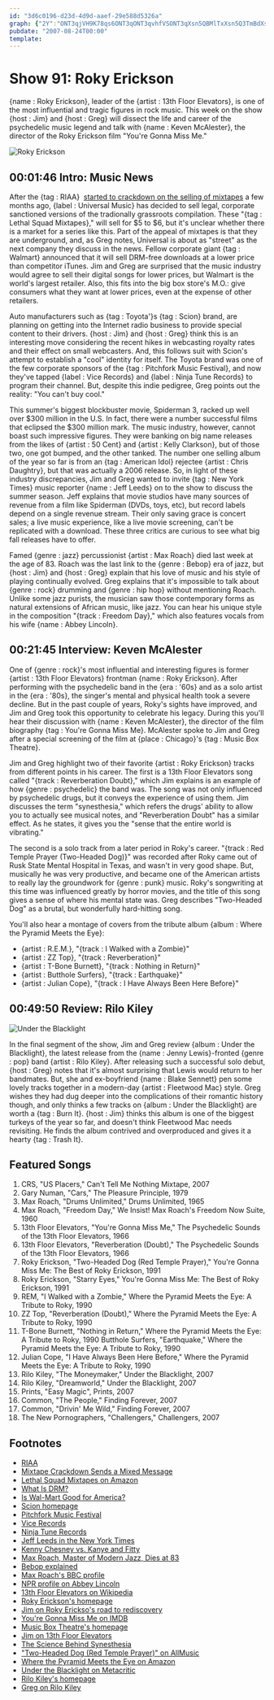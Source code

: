```yaml
---
id: "3d6c0196-d23d-4d9d-aaef-29e588d5326a"
graph: {"2Y":"ONT3qjVH9K78qs6ONT3qONT3qvhfVSONT3qXsn5QBMlTxXsn5Q3TmBdXsn5Q78qs6vhfVS","109":"1f7KiuNG47ZCTxyuNG47uNG47wTZwNMOJ5zwTZwNUTjkLylHOrcZsCsylHOrl5hnMylHOrxrBAcylHOrBKWWRylHOrX9URHylHOrBLsPGylHOriZTqoylHOrWAHSyl5hnMBAPyoiZTqoImSOOiZTqoODRtLiZTqoWAHSyiZTqo4srM4iZTqo4srM4BKWWRODRtLxrBAcImSOOcZsCsBAPyoUTjkL","2B2":"82wm7BHz1t82wm7sBGtONijK3sBGtOmljfOsBGtO82wm79MGtl82wm7NijK3BHm1GgMit6NijK3mljfOBQsAMX6cfd"}
pubdate: "2007-08-24T00:00"
template: 
---
```






# Show 91: Roky Erickson

{name : Roky Erickson}, leader of the {artist : 13th Floor Elevators}, is one of the most influential and tragic figures in rock music. This week on the show {host : Jim} and {host : Greg} will dissect the life and career of the psychedelic music legend and talk with {name : Keven McAlester}, the director of the Roky Erickson film "You're Gonna Miss Me."

![Roky Erickson](https://static.soundopinions.org/images/2019/rokyerickson-16.jpg)



## 00:01:46 Intro: Music News

After the {tag : RIAA}  [started to crackdown on the selling of mixtapes](/show/61/) a few months ago, {label : Universal Music} has decided to sell legal, corporate sanctioned versions of the tradionally grassroots compilation. These "{tag : Lethal Squad Mixtapes}," will sell for $5 to $6, but it's unclear whether there is a market for a series like this. Part of the appeal of mixtapes is that they are underground, and, as Greg notes, Universal is about as "street" as the next company they discuss in the news. Fellow corporate giant {tag : Walmart} announced that it will sell DRM-free downloads at a lower price than competitor iTunes. Jim and Greg are surprised that the music industry would agree to sell their digital songs for lower prices, but Walmart is the world's largest retailer. Also, this fits into the big box store's M.O.: give consumers what they want at lower prices, even at the expense of other retailers.

Auto manufacturers such as {tag : Toyota'}s {tag : Scion} brand, are planning on getting into the Internet radio business to provide special content to their drivers. {host : Jim} and {host : Greg} think this is an interesting move considering the recent hikes in webcasting royalty rates and their effect on small webcasters. And, this follows suit with Scion's attempt to establish a "cool" identity for itself. The Toyota brand was one of the few corporate sponsors of the {tag : Pitchfork Music Festival}, and now they've tapped {label : Vice Records} and {label : Ninja Tune Records} to program their channel. But, despite this indie pedigree, Greg points out the reality: "You can't buy cool."

This summer's biggest blockbuster movie, Spiderman 3, racked up well over $300 million in the U.S. In fact, there were a number successful films that eclipsed the $300 million mark. The music industry, however, cannot boast such impressive figures. They were banking on big name releases from the likes of {artist : 50 Cent} and {artist : Kelly Clarkson}, but of those two, one got bumped, and the other tanked. The number one selling album of the year so far is from an {tag : American Idol} rejectee {artist : Chris Daughtry}, but that was actually a 2006 release. So, in light of these industry discrepancies, Jim and Greg wanted to invite {tag : New York Times} music reporter {name : Jeff Leeds} on to the show to discuss the summer season. Jeff explains that movie studios have many sources of revenue from a film like Spiderman (DVDs, toys, etc), but record labels depend on a single revenue stream. Their only saving grace is concert sales; a live music experience, like a live movie screening, can't be replicated with a download. These three critics are curious to see what big fall releases have to offer.

Famed {genre : jazz} percussionist {artist : Max Roach} died last week at the age of 83. Roach was the last link to the {genre : Bebop} era of jazz, but {host : Jim} and {host : Greg} explain that his love of music and his style of playing continually evolved. Greg explains that it's impossible to talk about {genre : rock} drumming and {genre : hip hop} without mentioning Roach. Unlike some jazz purists, the musician saw those contemporary forms as natural extensions of African music, like jazz. You can hear his unique style in the composition "{track : Freedom Day}," which also features vocals from his wife {name : Abbey Lincoln}.



## 00:21:45 Interview: Keven McAlester

One of {genre : rock}'s most influential and interesting figures is former {artist : 13th Floor Elevators} frontman {name : Roky Erickson}. After performing with the psychedelic band in the {era : '60s} and as a solo artist in the {era : '80s}, the singer's mental and physical health took a severe decline. But in the past couple of years, Roky's sights have improved, and Jim and Greg took this opportunity to celebrate his legacy. During this you'll hear their discussion with {name : Keven McAlester}, the director of the film biography {tag : You're Gonna Miss Me}. McAlester spoke to Jim and Greg after a special screening of the film at {place : Chicago}'s {tag : Music Box Theatre}.

Jim and Greg highlight two of their favorite {artist : Roky Erickson} tracks from different points in his career. The first is a 13th Floor Elevators song called "{track : Reverberation Doubt}," which Jim explains is an example of how {genre : psychedelic} the band was. The song was not only influenced by psychedelic drugs, but it conveys the experience of using them. Jim discusses the term "synesthesia," which refers the drugs' ability to allow you to actually see musical notes, and "Reverberation Doubt" has a similar effect. As he states, it gives you the "sense that the entire world is vibrating."

The second is a solo track from a later period in Roky's career. "{track : Red Temple Prayer (Two-Headed Dog)}" was recorded after Roky came out of Rusk State Mental Hospital in Texas, and wasn't in very good shape. But, musically he was very productive, and became one of the American artists to really lay the groundwork for {genre : punk} music. Roky's songwriting at this time was influenced greatly by horror movies, and the title of this song gives a sense of where his mental state was. Greg describes "Two-Headed Dog" as a brutal, but wonderfully hard-hitting song.

You'll also hear a montage of covers from the tribute album {album : Where the Pyramid Meets the Eye}:

- {artist : R.E.M.}, "{track : I Walked with a Zombie}"
- {artist : ZZ Top}, "{track : Reverberation}"
- {artist : T-Bone Burnett}, "{track : Nothing in Return}"
- {artist : Butthole Surfers}, "{track : Earthquake}"
- {artist : Julian Cope}, "{track : I Have Always Been Here Before}"



## 00:49:50 Review: Rilo Kiley

![Under the Blacklight](https://static.soundopinions.org/assets/91/2B20.jpg)

In the final segment of the show, Jim and Greg review {album : Under the Blacklight}, the latest release from the {name : Jenny Lewis}-fronted {genre : pop} band {artist : Rilo Kiley}. After releasing such a successful solo debut, {host : Greg} notes that it's almost surprising that Lewis would return to her bandmates. But, she and ex-boyfriend {name : Blake Sennett} pen some lovely tracks together in a modern-day {artist : Fleetwood Mac} style. Greg wishes they had dug deeper into the complications of their romantic history though, and only thinks a few tracks on {album : Under the Blacklight} are worth a {tag : Burn It}. {host : Jim} thinks this album is one of the biggest turkeys of the year so far, and doesn't think Fleetwood Mac needs revisiting. He finds the album contrived and overproduced and gives it a hearty {tag : Trash It}.



## Featured Songs

1. CRS, "US Placers," Can't Tell Me Nothing Mixtape, 2007
2. Gary Numan, "Cars," The Pleasure Principle, 1979
3. Max Roach, "Drums Unlimited," Drums Unlimited, 1965
4. Max Roach, "Freedom Day," We Insist! Max Roach's Freedom Now Suite, 1960
5. 13th Floor Elevators, "You're Gonna Miss Me," The Psychedelic Sounds of the 13th Floor Elevators, 1966
6. 13th Floor Elevators, "Reverberation (Doubt)," The Psychedelic Sounds of the 13th Floor Elevators, 1966
7. Roky Erickson, "Two-Headed Dog (Red Temple Prayer)," You're Gonna Miss Me: The Best of Roky Erickson, 1991
8. Roky Erickson, "Starry Eyes," You're Gonna Miss Me: The Best of Roky Erickson, 1991
9. REM, "I Walked with a Zombie," Where the Pyramid Meets the Eye: A Tribute to Roky, 1990
10. ZZ Top, "Reverberation (Doubt)," Where the Pyramid Meets the Eye: A Tribute to Roky, 1990
11. T-Bone Burnett, "Nothing in Return," Where the Pyramid Meets the Eye: A Tribute to Roky, 1990 Butthole Surfers, "Earthquake," Where the Pyramid Meets the Eye: A Tribute to Roky, 1990
12. Julian Cope, "I Have Always Been Here Before," Where the Pyramid Meets the Eye: A Tribute to Roky, 1990
13. Rilo Kiley, "The Moneymaker," Under the Blacklight, 2007
14. Rilo Kiley, "Dreamworld," Under the Blacklight, 2007
15. Prints, "Easy Magic", Prints, 2007
16. Common, "The People," Finding Forever, 2007
17. Common, "Drivin' Me Wild," Finding Forever, 2007
18. The New Pornographers, "Challengers," Challengers, 2007



## Footnotes

- [RIAA](http://www.riaa.com/)
- [Mixtape Crackdown Sends a Mixed Message](http://www.nytimes.com/2005/06/16/arts/music/16sann.html?ex=1276574400&en=00cd256ae2dec75c&ei=5090&partner=rs)
- [Lethal Squad Mixtapes on Amazon](http://www.amazon.com/Lethal-Squad-Mixtapes-Infecting-Every/dp/B000RZGFXY)
- [What Is DRM?](http://drm.info/)
- [Is Wal-Mart Good for America?](http://www.pbs.org/wgbh/pages/frontline/shows/walmart/)
- [Scion homepage](http://www.scion.com/)
- [Pitchfork Music Festival](http://www.pitchforkmusicfestival.com/)
- [Vice Records](http://www.vicerecords.com/)
- [Ninja Tune Records](http://www.ninjatune.net/home/)
- [Jeff Leeds in the New York Times](http://topics.nytimes.com/top/reference/timestopics/people/l/jeff_leeds/index.html?inline=nyt-per)
- [Kenny Chesney vs. Kanye and Fitty](http://www.ew.com/ew/article/0,,20051433,00.html)
- [Max Roach, Master of Modern Jazz, Dies at 83](http://www.nytimes.com/2007/08/17/arts/music/17roach.html)
- [Bebop explained](http://www.pbs.org/jazz/lounge/listen_be_bop.htm)
- [Max Roach's BBC profile](http://www.bbc.co.uk/radio3/jazz/profiles/max_roach.shtml)
- [NPR profile on Abbey Lincoln](http://www.npr.org/programs/jazzprofiles/archive/lincoln.html)
- [13th Floor Elevators on Wikipedia](http://en.wikipedia.org/wiki/13th_Floor_Elevators)
- [Roky Erickson's homepage](http://www.rokyerickson.net/)
- [Jim on Roky Erickso's road to rediscovery](http://www.jimdero.com/News2005/RokyFeatureMay8.htm)
- [You're Gonna Miss Me on IMDB](http://www.imdb.com/title/tt0791268/)
- [Music Box Theatre's homepage](http://www.musicboxtheatre.com/)
- [Jim on 13th Floor Elevators](http://www.jimdero.com/News2001/GreatElevators.htm)
- [The Science Behind Synesthesia](http://web.mit.edu/synesthesia/www/)
- ["Two-Headed Dog (Red Temple Prayer)" on AllMusic](http://allmusic.com/cg/amg.dll?p=amg&sql=33:0xfpxxujldse)
- [Where the Pyramid Meets the Eye on Amazon](http://www.amazon.com/Where-Pyramid-Meets-Eye-Erickson/dp/B000005JB5)
- [Under the Blacklight on Metacritic](http://www.metacritic.com/music/artists/rilokiley/undertheblacklight)
- [Rilo Kiley's homepage](http://www.rilokiley.com/)
- [Greg on Rilo Kiley](http://leisureblogs.chicagotribune.com/turn_it_up/2007/08/rilo-kiley-take.html)